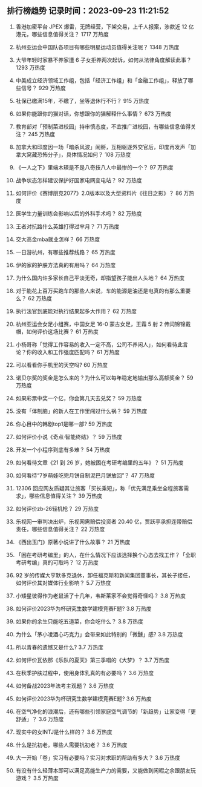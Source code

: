 
## 排行榜趋势 记录时间：2023-09-23 11:21:52
  
  1. 香港加密平台 JPEX 爆雷，无牌经营，下架交易，上千人报案，涉款近 12 亿港元，哪些信息值得关注？ 1717 万热度
    
  2. 杭州亚运会中国队各项目有哪些明星运动员值得关注呢？ 1348 万热度
    
  3. 大爷年轻时家暴不养家遭 6 子女拒养两次起诉，如何从法律角度解读此事？ 1293 万热度
    
  4. 中美成立经济领域工作组，包括「经济工作组」和「金融工作组」，释放了哪些信号？ 929 万热度
    
  5. 社保已缴满15年，不缴了，坐等退休行不行？ 915 万热度
    
  6. 如果你能跟你的猫对话，你想跟你的猫解释什么事情？ 673 万热度
    
  7. 教育部对「预制菜进校园」持审慎态度，不宜推广进校园，有哪些信息值得关注？ 245 万热度
    
  8. 加拿大和印度因一场「暗杀风波」闹掰，互相驱逐外交官后，印度再发声「加拿大窝藏恐怖分子」，具体情况如何？ 108 万热度
    
  9. 《一人之下》里端木瑛是不是八奇技八人中最惨的一个？ 97 万热度
    
  10. 战争状态怎样建议保护好国家电网变电站？ 92 万热度
    
  11. 如何评价《赛博朋克2077》2.0版本以及大型资料片《往日之影》？ 86 万热度
    
  12. 医学生力量训练会影响以后的外科手术吗？ 82 万热度
    
  13. 王者对抗路什么英雄打得过芈月？ 71 万热度
    
  14. 交大高金mba就业怎样？ 66 万热度
    
  15. 一日游杭州，有哪些推荐线路？ 65 万热度
    
  16. 伊的家的护肤方法真的有用吗？ 64 万热度
    
  17. 为什么国内许多家长自己平淡无奇，却指望孩子能出人头地？ 64 万热度
    
  18. 对于能花上百万买跑车的那些人来说，车的能源是油还是电真的有那么重要么？ 62 万热度
    
  19. 执行法官到底能对执行结果起多大作用？ 62 万热度
    
  20. 杭州亚运会女足小组赛，中国女足 16-0 蒙古女足，王霜 5 射 2 传闫锦锦戴帽，如何评价这场比赛？ 61 万热度
    
  21. 小杨哥称「觉得工作容易的收入一定不高，公司不养闲人」，如何看待此言论？你的收入和工作强度匹配吗？ 61 万热度
    
  22. 可以看看你手机里的天空吗? 60 万热度
    
  23. 诺贝尔奖的奖金是怎么来的？为什么可以每年稳定地输出那么高额奖金？ 59 万热度
    
  24. 如果彩票中奖一个亿，你会第几天去兑奖？ 59 万热度
    
  25. 没有「体制脑」的新人在工作里闯过什么祸？ 59 万热度
    
  26. 你心目中的韩剧top1是哪一部? 59 万热度
    
  27. 如何评价小说《奇点·智能终结》？ 59 万热度
    
  28. 开发一个小程序到底有多难？ 54 万热度
    
  29. 如何看待文章《21 到 26 岁，她被困在考研考编里的五年》？ 51 万热度
    
  30. 如何看待“7岁萌娃吃完月饼自制泥巴月饼放回”？ 47 万热度
    
  31. 12306 回应网友质疑其让旅客「买长乘短」，称「优先满足乘坐全程旅客需求」，哪些信息值得关注？ 39 万热度
    
  32. 如何评价zb-26轻机枪？ 29 万热度
    
  33. 乐视网一审判决出炉，乐视网需赔偿投资者 20.40 亿，贾跃亭承担连带赔偿责任，哪些信息值得关注？ 22 万热度
    
  34. 《西出玉门》原著小说讲了什么故事？ 21 万热度
    
  35. 「困在考研考编里」的人，在什么情况下应该选择换个心态去找工作？「全职考研考编」真的可取吗？ 12 万热度
    
  36. 92 岁的传媒大亨默多克退休，卸任福克斯和新闻集团董事长，其长子接任，如何评价其对媒体行业影响？ 5.7 万热度
    
  37. 小矮星彼得作为老鼠活了十几年，韦斯莱家不会觉得奇怪吗？ 3.8 万热度
    
  38. 如何评价2023华为杯研究生数学建模竞赛F题? 3.8 万热度
    
  39. 如果你的余生只能吃五道菜，你会吃什么？ 3.8 万热度
    
  40. 为什么「茅小凌酒心巧克力」会带来如此特别的「微醺」感? 3.8 万热度
    
  41. 所以青春的遗憾又是什么? 3.7 万热度
    
  42. 如何评价瓦依那《乐队的夏天》第三季唱的《大梦》？ 3.7 万热度
    
  43. 在秋季护肤过程中，使用身体乳真的有必要吗？ 3.6 万热度
    
  44. 如何备战2023年法考主观题？ 3.6 万热度
    
  45. 如何评价2023华为杯研究生数学建模竞赛E题? 3.6 万热度
    
  46. 在空气净化的浪潮后，还有哪些引领家庭空气调节的「新趋势」让家变得「更舒适」？ 3.6 万热度
    
  47. 现实中的女INTJ是什么样的？ 3.6 万热度
    
  48. 什么是抗初老，哪些人需要抗初老？ 3.6 万热度
    
  49. 大一开始「卷」实习有必要吗？实习对求职的帮助有多大？ 3.6 万热度
    
  50. 有没有什么轻薄本即可以满足高能生产力的需要，又能做到闲暇之余跟朋友玩游戏？ 3.5 万热度
    